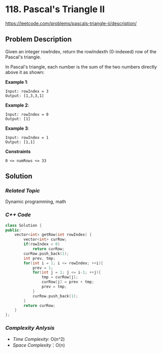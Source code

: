 # 118. Pascal's Triangle II
https://leetcode.com/problems/pascals-triangle-ii/description/

## Problem Description

Given an integer rowIndex, return the rowIndexth (0-indexed) row of the Pascal's triangle.

In Pascal's triangle, each number is the sum of the two numbers directly above it as shown:


**Example 1**:
```
Input: rowIndex = 3
Output: [1,3,3,1]
```
**Example 2**:
```
Input: rowIndex = 0
Output: [1]
```
**Example 3**:
```
Input: rowIndex = 1
Output: [1,1]
```


**Constraints**
```
0 <= numRows <= 33
```

## Solution

### _Related Topic_
   Dynamic programming, math

### _C++ Code_
```cpp
class Solution {
public:
    vector<int> getRow(int rowIndex) {
        vector<int> curRow;
        if(rowIndex < 0)
            return curRow;
        curRow.push_back(1);
        int prev, tmp;
        for(int i = 1; i <= rowIndex; ++i){
            prev = 1;
            for(int j = 1; j <= i-1; ++j){
                tmp = curRow[j];
                curRow[j] = prev + tmp;
                prev = tmp;
            }
            curRow.push_back(1);
        }
        return curRow;
    }
};
```

### _Complexity Anlysis_
- _Time Complexity_: O(n^2)
- _Space Complexity_：O(n)
